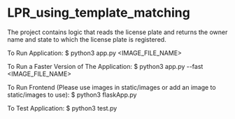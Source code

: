 # LPR_using_template_matching
The project contains logic that reads the license plate and returns the owner name and state to which the license plate is registered.

To Run Application: $ python3 app.py <IMAGE_FILE_NAME>

To Run a Faster Version of The Application: $ python3 app.py --fast <IMAGE_FILE_NAME>

To Run Frontend (Please use images in static/images or add an image to static/images to use): $ python3 flaskApp.py

To Test Application: $ python3 test.py
